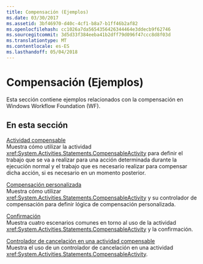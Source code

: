 ```yaml
---
title: Compensación (Ejemplos)
ms.date: 03/30/2017
ms.assetid: 3bf46970-d40c-4cf1-b8a7-b1ff46b2af82
ms.openlocfilehash: cc1026a7da5654356426344464e3ddecb9f62746
ms.sourcegitcommit: 3d5d33f384eeba41b2dff79d096f47ccc8d8f03d
ms.translationtype: MT
ms.contentlocale: es-ES
ms.lasthandoff: 05/04/2018
---
```

# <a name="compensation-samples"></a>Compensación (Ejemplos)
Esta sección contiene ejemplos relacionados con la compensación en Windows Workflow Foundation (WF).  
  
## <a name="in-this-section"></a>En esta sección  
 [Actividad compensable](../../../../docs/framework/windows-workflow-foundation/samples/compensable-activity-sample.md)  
 Muestra cómo utilizar la actividad <xref:System.Activities.Statements.CompensableActivity> para definir el trabajo que se va a realizar para una acción determinada durante la ejecución normal y el trabajo que es necesario realizar para compensar dicha acción, si es necesario en un momento posterior.  
  
 [Compensación personalizada](../../../../docs/framework/windows-workflow-foundation/samples/custom-compensation-sample.md)  
 Muestra cómo utilizar <xref:System.Activities.Statements.CompensableActivity> y su controlador de compensación para definir lógica de compensación personalizada.  
  
 [Confirmación](../../../../docs/framework/windows-workflow-foundation/samples/confirmation.md)  
 Muestra cuatro escenarios comunes en torno al uso de la actividad <xref:System.Activities.Statements.CompensableActivity> y la confirmación.  
  
 [Controlador de cancelación en una actividad compensable](../../../../docs/framework/windows-workflow-foundation/samples/cancellation-handler-on-compensable-activity.md)  
 Muestra el uso de un controlador de cancelación en una actividad <xref:System.Activities.Statements.CompensableActivity>.

